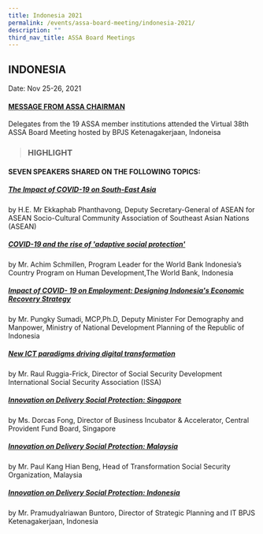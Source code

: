 ```yaml
---
title: Indonesia 2021
permalink: /events/assa-board-meeting/indonesia-2021/
description: ""
third_nav_title: ASSA Board Meetings
---
```

## INDONESIA
Date: Nov 25-26, 2021
#### [MESSAGE FROM ASSA CHAIRMAN](/files/ASSA%20Board%20Meeting/Indonesia%202021/MESSAGE%20FROM%20ASSA%20CHAIRMAN.pdf)
Delegates from the 19 ASSA member institutions attended the Virtual 38th ASSA Board Meeting hosted by BPJS Ketenagakerjaan, Indoneisa

> ### HIGHLIGHT


#### SEVEN SPEAKERS SHARED ON THE FOLLOWING TOPICS:

##### [The Impact of COVID-19 on South-East Asia](/files/ASSA%20Board%20Meeting/Indonesia%202021/The%20Impact%20of%20COVID-19%20on%20South-East%20Asia.pdf)
by H.E. Mr Ekkaphab Phanthavong, Deputy Secretary-General of ASEAN for ASEAN Socio-Cultural Community Association of Southeast Asian Nations (ASEAN)

##### [COVID-19 and the rise of 'adaptive social protection'](/files/ASSA%20Board%20Meeting/Indonesia%202021/COVID-19%20and%20the%20rise%20of%20adaptive%20social%20protection.pdf)
by Mr. Achim Schmillen, Program Leader for the World Bank Indonesia’s Country Program on Human Development,The World Bank, Indonesia

##### [Impact of COVID- 19 on Employment: Designing Indonesia's Economic Recovery Strategy](/files/ASSA%20Board%20Meeting/Indonesia%202021/Impact%20of%20COVID-%2019%20on%20Employment:%20Designing%20Indonesia's%20Economic%20Recovery%20Strategy.pdf)
by Mr. Pungky Sumadi, MCP,Ph.D, Deputy Minister For Demography and Manpower, Ministry of National Development Planning of the Republic of Indonesia

##### [New ICT paradigms driving digital transformation](/files/ASSA%20Board%20Meeting/Indonesia%202021/New%20ICT%20paradigms%20driving%20digital%20transformation.pdf)
by Mr. Raul Ruggia-Frick, Director of Social Security Development International Social Security Association (ISSA)

##### [Innovation on Delivery Social Protection: Singapore](/files/ASSA%20Board%20Meeting/Indonesia%202021/Innovation%20on%20Delivery%20Social%20Protection:%20Singapore.pdf)
by Ms. Dorcas Fong, Director of Business Incubator & Accelerator, Central Provident Fund Board, Singapore

##### [Innovation on Delivery Social Protection: Malaysia](/files/ASSA%20Board%20Meeting/Indonesia%202021/Innovation%20on%20Delivery%20Social%20Protection:%20Malaysia.pdf)
by Mr. Paul Kang Hian Beng, Head of Transformation Social Security Organization, Malaysia

##### [Innovation on Delivery Social Protection: Indonesia](/files/ASSA%20Board%20Meeting/Indonesia%202021/Innovation%20on%20Delivery%20Social%20Protection:%20Indonesia.pdf)
by Mr. PramudyaIriawan Buntoro, Director of Strategic Planning and IT BPJS Ketenagakerjaan, Indonesia